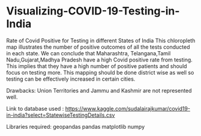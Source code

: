 # Visualizing-COVID-19-Testing-in-India
Rate of Covid Positive for Testing in different States of India
This chloropleth map illustrates the number of positive outcomes of all the tests conducted in each state. 
We can conclude that Maharashtra, Telangana,Tamil Nadu,Gujarat,Madhya Pradesh have a high Covid positive rate from testing. This implies that they have a high number of positive patients and should focus on testing more. 
This mapping should be done district wise as well so testing can be effectively increased in certain cities. 

Drawbacks: 
Union Territories and Jammu and Kashmir are not represented well.

Link to database used : 
https://www.kaggle.com/sudalairajkumar/covid19-in-india?select=StatewiseTestingDetails.csv

Libraries required:
geopandas
pandas
matplotlib
numpy
